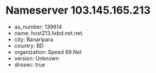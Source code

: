 # Nameserver 103.145.165.213

* as_number: 139814
* name: host213.lixbd.net.net.
* city: Banaripara
* country: BD
* organization: Speed 69.Net
* version: Unknown
* dnssec: true
